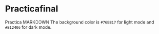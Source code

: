 # Practicafinal
Practica MARKDOWN
The background color is `#76E817` for light mode and `#E12406` for dark mode.
